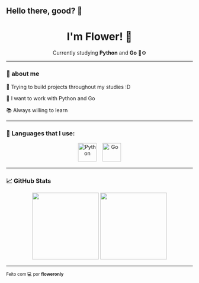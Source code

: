## Hello there, good? 👋
<h1 align="center">I'm Flower! 🌼</h1>

<p align="center">
  Currently studying <strong>Python</strong> and <strong>Go</strong> 🐍⚙️<br>
</p>

---

### 🚀 about me

🧠 Trying to build projects throughout my studies :D

🔧 I want to work with Python and Go

📚 Always willing to learn

---

### 🧠 Languages that I use:

<p align="center">
  <img src="https://cdn.jsdelivr.net/gh/devicons/devicon/icons/python/python-original.svg" alt="Python" width="50" height="50"/>
  &nbsp;&nbsp;
  <img src="https://cdn.jsdelivr.net/gh/devicons/devicon/icons/go/go-original.svg" alt="Go" width="50" height="50"/>
</p>

---

### 📈 GitHub Stats

<p align="center">
  <img height="180em" src="https://github-readme-stats.vercel.app/api?username=floweronly&show_icons=true&theme=radical&count_private=true"/>
  <img height="180em" src="https://github-readme-stats.vercel.app/api/top-langs/?username=floweronly&layout=compact&theme=radical"/>
</p>

---

<sub>Feito com 💻 por <strong>floweronly</strong></sub>

